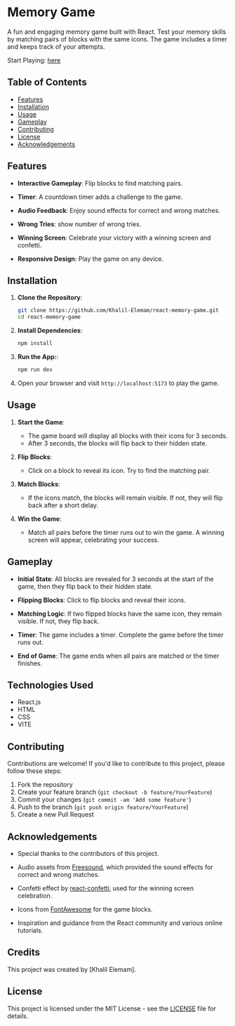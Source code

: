 # Memory Game

A fun and engaging memory game built with React. Test your memory skills by matching pairs of blocks with the same icons. The game includes a timer and keeps track of your attempts.

Start Playing: [here](reactjs-vite-memorygame.netlify.app)

## Table of Contents

- [Features](#features)
- [Installation](#installation)
- [Usage](#usage)
- [Gameplay](#gameplay)
- [Contributing](#contributing)
- [License](#license)
- [Acknowledgements](#acknowledgements)

## Features

- **Interactive Gameplay**: Flip blocks to find matching pairs.

- **Timer**: A countdown timer adds a challenge to the game.

- **Audio Feedback**: Enjoy sound effects for correct and wrong matches.

- **Wrong Tries**: show number of wrong tries.

- **Winning Screen**: Celebrate your victory with a winning screen and confetti.

- **Responsive Design**: Play the game on any device.

## Installation

1. **Clone the Repository**:

   ```bash
   git clone https://github.com/Khalil-Elemam/react-memory-game.git
   cd react-memory-game
   ```

2. **Install Dependencies**:

   ```bash
   npm install
   ```

3. **Run the App:**:

   ```bash
   npm run dev
   ```

4. Open your browser and visit `http://localhost:5173` to play the game.

## Usage

1. **Start the Game**:

   - The game board will display all blocks with their icons for 3 seconds.
   - After 3 seconds, the blocks will flip back to their hidden state.

2. **Flip Blocks**:

   - Click on a block to reveal its icon. Try to find the matching pair.

3. **Match Blocks**:

   - If the icons match, the blocks will remain visible. If not, they will flip back after a short delay.

4. **Win the Game**:
   - Match all pairs before the timer runs out to win the game. A winning screen will appear, celebrating your success.

## Gameplay

- **Initial State**: All blocks are revealed for 3 seconds at the start of the game, then they flip back to their hidden state.

- **Flipping Blocks**: Click to flip blocks and reveal their icons.

- **Matching Logic**: If two flipped blocks have the same icon, they remain visible. If not, they flip back.

- **Timer**: The game includes a timer. Complete the game before the timer runs out.

- **End of Game**: The game ends when all pairs are matched or the timer finishes.

## Technologies Used

- React.js
- HTML
- CSS
- VITE

## Contributing

Contributions are welcome! If you'd like to contribute to this project, please follow these steps:

1. Fork the repository
2. Create your feature branch (`git checkout -b feature/YourFeature`)
3. Commit your changes (`git commit -am 'Add some feature'`)
4. Push to the branch (`git push origin feature/YourFeature`)
5. Create a new Pull Request

## Acknowledgements

- Special thanks to the contributors of this project.

- Audio assets from [Freesound](https://freesound.org/), which provided the sound effects for correct and wrong matches.

- Confetti effect by [react-confetti](https://github.com/alampros/react-confetti), used for the winning screen celebration.

- Icons from [FontAwesome](https://fontawesome.com/) for the game blocks.

- Inspiration and guidance from the React community and various online tutorials.

## Credits

This project was created by [Khalil Elemam].

## License

This project is licensed under the MIT License - see the [LICENSE](LICENSE) file for details.
